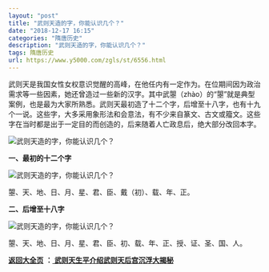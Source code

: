 ```yaml
---
layout: "post"
title: "武则天造的字，你能认识几个？"
date: "2018-12-17 16:15"
categories: "隋唐历史"
description: "武则天造的字，你能认识几个？"
tags: 隋唐历史
url: https://www.y5000.com/zgls/st/6556.html
---
```






武则天是我国女性女权意识觉醒的高峰，在他任内有一定作为。在位期间因为政治需求等一些因素，她还曾造过一些新的汉字。其中武曌（zhào）的“曌”就是典型案例，也是最为大家所熟悉。武则天最初造了十二个字，后增至十八字，也有十九个一说。这些字，大多采用象形法和会意法，有不少来自篆文、古文或籀文。这些字在当时都是出于一定目的而创造的，后来随着人亡政息后，绝大部分改回本字。

![武则天造的字，你能认识几个？](/uploads/allimg/161206/6-161206094115B5.JPG)

**一、最初的十二个字**

![武则天造的字，你能认识几个？](/uploads/allimg/161206/6-1612060940462V.JPG)

曌、天、地、日、月、星、君、臣、戴（初）、载、年、正。

**二、后增至十八字**

![武则天造的字，你能认识几个？](/uploads/allimg/161206/6-1612060941005P.JPG)

曌、天、地、日、月、星、君、臣、初、载、年、正、授、证、圣、国、人。

**[返回大全页](https://www.y5000.com/zgls/st/18071.html)** **：**[
**武则天生平介绍武则天后宫沉浮大揭秘**](https://www.y5000.com/zgls/st/18071.html)
